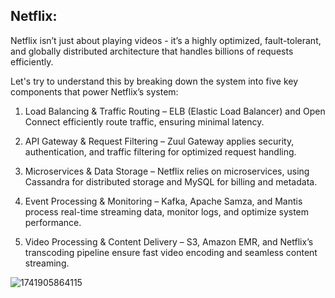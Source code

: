 ## Netflix:

Netflix isn’t just about playing videos - it’s a highly optimized, fault-tolerant, and globally distributed architecture that handles billions of requests efficiently.

Let's try to understand this by breaking down the system into five key components that power Netflix’s system:

1. Load Balancing & Traffic Routing – ELB (Elastic Load Balancer) and Open Connect efficiently route traffic, ensuring minimal latency.

2. API Gateway & Request Filtering – Zuul Gateway applies security, authentication, and traffic filtering for optimized request handling.

3. Microservices & Data Storage – Netflix relies on microservices, using Cassandra for distributed storage and MySQL for billing and metadata.

4. Event Processing & Monitoring – Kafka, Apache Samza, and Mantis process real-time streaming data, monitor logs, and optimize system performance.

5. Video Processing & Content Delivery – S3, Amazon EMR, and Netflix’s transcoding pipeline ensure fast video encoding and seamless content streaming.

![1741905864115](https://github.com/user-attachments/assets/587cfa1e-e774-4616-ad0b-a05918887997)
